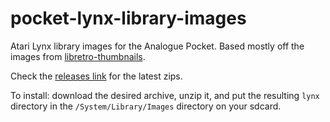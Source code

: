 # pocket-lynx-library-images
Atari Lynx library images for the Analogue Pocket. Based mostly off the images from [libretro-thumbnails](https://github.com/libretro-thumbnails/).

Check the [releases link](https://github.com/g026r/pocket-lynx-library-images/releases) for the latest zips.

To install: download the desired archive, unzip it, and put the resulting `lynx` directory in the `/System/Library/Images` directory on your sdcard.
